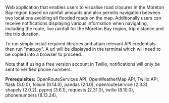 Web application that enables users to visualise road closures in the Moreton Bay region based on rainfall amounts and also permits navigation between two locations avoiding all flooded roads on the map. Additionally users can receive notifications displaying various information when navigating, including the route, live rainfall for the Moreton Bay region, trip distance and the trip duration.

To run simply install required libraries and attain relevant API credentials then run "map.py". A url will be displayed in the terminal which will need to be copied into a browser to proceed.

Note that if using a free version account in Twilio, notifications will only be sent to verified phone numbers.

**Prerequisites:**
OpenRouteServices API,
OpenWeatherMap API,
Twilio API,
flask (3.0.0),
folium (0.14.0),
pandas (2.1.0),
openrouteservice (2.3.3),
shapely (2.0.2),
pyproj (3.6.1),
requests (2.31.0),
twilio (8.10.0),
phonenumbers (8.13.24),
